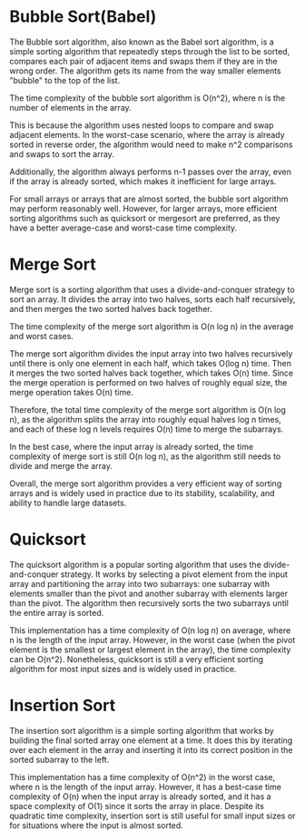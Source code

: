 # Bubble Sort(Babel)
The Bubble sort algorithm, also known as the Babel sort algorithm, is a simple sorting algorithm that repeatedly steps through the list to be sorted, compares each pair of adjacent items and swaps them if they are in the wrong order. The algorithm gets its name from the way smaller elements "bubble" to the top of the list.

The time complexity of the bubble sort algorithm is O(n^2), where n is the number of elements in the array.

This is because the algorithm uses nested loops to compare and swap adjacent elements. In the worst-case scenario, where the array is already sorted in reverse order, the algorithm would need to make n^2 comparisons and swaps to sort the array.

Additionally, the algorithm always performs n-1 passes over the array, even if the array is already sorted, which makes it inefficient for large arrays.

For small arrays or arrays that are almost sorted, the bubble sort algorithm may perform reasonably well. However, for larger arrays, more efficient sorting algorithms such as quicksort or mergesort are preferred, as they have a better average-case and worst-case time complexity.

# Merge Sort
Merge sort is a sorting algorithm that uses a divide-and-conquer strategy to sort an array. It divides the array into two halves, sorts each half recursively, and then merges the two sorted halves back together.

The time complexity of the merge sort algorithm is O(n log n) in the average and worst cases.

The merge sort algorithm divides the input array into two halves recursively until there is only one element in each half, which takes O(log n) time. Then it merges the two sorted halves back together, which takes O(n) time. Since the merge operation is performed on two halves of roughly equal size, the merge operation takes O(n) time.

Therefore, the total time complexity of the merge sort algorithm is O(n log n), as the algorithm splits the array into roughly equal halves log n times, and each of these log n levels requires O(n) time to merge the subarrays.

In the best case, where the input array is already sorted, the time complexity of merge sort is still O(n log n), as the algorithm still needs to divide and merge the array.

Overall, the merge sort algorithm provides a very efficient way of sorting arrays and is widely used in practice due to its stability, scalability, and ability to handle large datasets.

# Quicksort
The quicksort algorithm is a popular sorting algorithm that uses the divide-and-conquer strategy. It works by selecting a pivot element from the input array and partitioning the array into two subarrays: one subarray with elements smaller than the pivot and another subarray with elements larger than the pivot. The algorithm then recursively sorts the two subarrays until the entire array is sorted.

This implementation has a time complexity of O(n log n) on average, where n is the length of the input array. However, in the worst case (when the pivot element is the smallest or largest element in the array), the time complexity can be O(n^2). Nonetheless, quicksort is still a very efficient sorting algorithm for most input sizes and is widely used in practice.

# Insertion Sort
The insertion sort algorithm is a simple sorting algorithm that works by building the final sorted array one element at a time. It does this by iterating over each element in the array and inserting it into its correct position in the sorted subarray to the left.

This implementation has a time complexity of O(n^2) in the worst case, where n is the length of the input array. However, it has a best-case time complexity of O(n) when the input array is already sorted, and it has a space complexity of O(1) since it sorts the array in place. Despite its quadratic time complexity, insertion sort is still useful for small input sizes or for situations where the input is almost sorted.